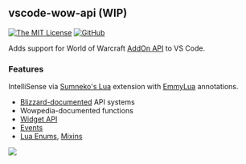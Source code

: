 ## vscode-wow-api (WIP)
[![The MIT License](https://img.shields.io/github/license/Ketho/vscode-wow-api)](https://opensource.org/licenses/MIT)
[![GitHub](https://img.shields.io/github/v/release/Ketho/vscode-wow-api)](https://github.com/Ketho/vscode-wow-api/releases)

Adds support for World of Warcraft [AddOn API](https://wow.gamepedia.com/World_of_Warcraft_API) to VS Code.

### Features
IntelliSense via [Sumneko's Lua](https://marketplace.visualstudio.com/items?itemName=sumneko.lua) extension with [EmmyLua](https://github.com/EmmyLua) annotations.
* [Blizzard-documented](https://github.com/Gethe/wow-ui-source/tree/live/AddOns/Blizzard_APIDocumentation) API systems
* Wowpedia-documented functions
* [Widget API](https://wow.gamepedia.com/Widget_API)
* [Events](https://wow.gamepedia.com/Events)
* [Lua Enums](https://github.com/Ketho/BlizzardInterfaceResources/blob/live/Resources/LuaEnum.lua), [Mixins](https://github.com/Gethe/wow-ui-source/tree/live/FrameXML/ObjectAPI)

![](https://i.imgur.com/NLvGBHb.png)